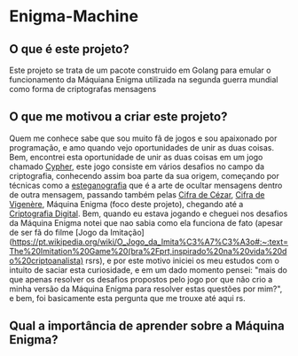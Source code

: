 # Enigma-Machine

## O que é este projeto?

Este projeto se trata de um pacote construido em Golang para emular o funcionamento da Máquiana Enigma utilizada na segunda guerra mundial  como forma de criptografas mensagens

## O que me motivou a criar este projeto?

Quem me conhece sabe que sou muito fã de jogos e sou apaixonado por programação, e amo quando vejo oportunidades de unir as duas coisas. Bem, encontrei esta oportunidade de unir as duas coisas em um jogo chamado [Cypher](https://store.steampowered.com/app/746710/Cypher/), este jogo consiste em vários desafios no campo da criptografia, conhecendo assim boa parte da sua origem, começando por técnicas como a [esteganografia](https://pt.wikipedia.org/wiki/Esteganografia) que é a arte de ocultar mensagens dentro de outra mensagem, passando também pelas [Cifra de Cézar](https://pt.wikipedia.org/wiki/Cifra_de_C%C3%A9sar), [Cifra de Vigenère](https://pt.wikipedia.org/wiki/Cifra_de_Vigen%C3%A8re), Máquina Enigma (foco deste projeto), chegando até a [Criptografia Digital](https://www.usna.edu/Users/cs/wcbrown/courses/si110AY13S/lec/l27/lec.html). Bem, quando eu estava jogando e cheguei nos desafios da Máquina Enigma notei que nao sabia como ela funciona de fato (apesar de ser fã do filme [Jogo da Imitação](https://pt.wikipedia.org/wiki/O_Jogo_da_Imita%C3%A7%C3%A3o#:~:text=The%20Imitation%20Game%20(bra%2Fprt,inspirado%20na%20vida%20do%20criptoanalista) rsrs), e por este motivo iniciei os meu estudos com o intuito de saciar esta curiosidade, e em um dado momento pensei: "mais do que apenas resolver os desafios propostos pelo jogo por que não crio a minha versão da Máquina Enigma para resolver estas questões por mim?", e bem, foi basicamente esta pergunta que me trouxe até aqui rs.

## Qual a importância de aprender sobre a Máquina Enigma?


